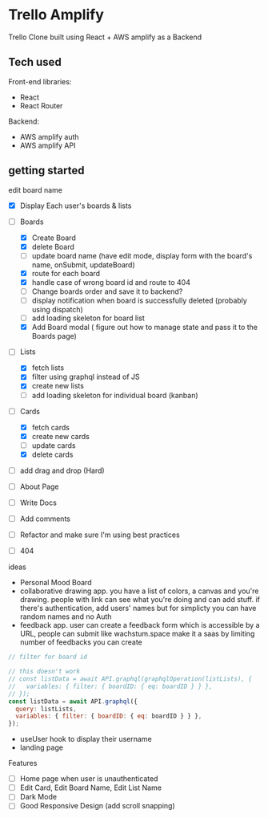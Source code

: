 # Trello Amplify

Trello Clone built using React + AWS amplify as a Backend

## Tech used

Front-end libraries:

- React
- React Router
  

Backend:

- AWS amplify auth
- AWS amplify API

## getting started

edit board name

- [x] Display Each user's boards & lists
- [ ] Boards
  - [x] Create Board
  - [x] delete Board
  - [ ] update board name (have edit mode, display form with the board's name, onSubmit, updateBoard)
  - [x] route for each board
  - [x] handle case of wrong board id and route to 404
  - [ ] Change boards order and save it to backend?
  - [ ] display notification when board is successfully deleted (probably using dispatch)
  - [ ] add loading skeleton for board list
  - [x] Add Board modal ( figure out how to manage state and pass it to the Boards page)
- [ ] Lists
  - [x] fetch lists
  - [x] filter using graphql instead of JS
  - [x] create new lists
  - [ ] add loading skeleton  for individual board (kanban)
- [ ] Cards
  - [x] fetch cards
  - [x] create new cards
  - [ ] update cards
  - [x] delete cards
- [ ] add drag and drop (Hard)

- [ ] About Page
- [ ] Write Docs
- [ ] Add comments
- [ ] Refactor and make sure I'm using best practices

- [ ] 404

ideas

- Personal Mood Board
- collaborative drawing app. you have a list of colors, a canvas and you're drawing. people with link can see what you're doing and can add stuff.
if there's authentication, add users' names but for simplicty you can have random names and no Auth
- feedback app. user can create a feedback form which is accessible by a URL, people can submit like wachstum.space
make it a saas by limiting number of feedbacks you can create


```js
// filter for board id

// this doesn't work
// const listData = await API.graphql(graphqlOperation(listLists), {
//   variables: { filter: { boardID: { eq: boardID } } },
// });
const listData = await API.graphql({
  query: listLists,
  variables: { filter: { boardID: { eq: boardID } } },
});
```

- useUser hook to display their username
- landing page

Features

- [ ] Home page when user is unauthenticated
- [ ] Edit Card, Edit Board Name, Edit List Name
- [ ] Dark Mode
- [ ] Good Responsive Design (add scroll snapping)
